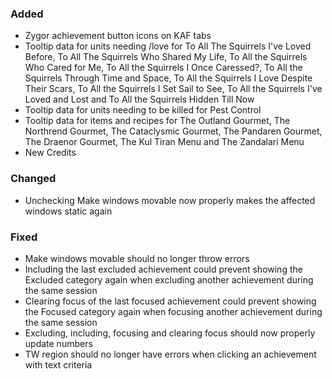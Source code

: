 <p><h3>Added</h3></p>
<ul>
<li>Zygor achievement button icons on KAF tabs</li>
<li>Tooltip data for units needing /love for To All The Squirrels I've Loved Before, To All The Squirrels Who Shared My Life, To All the Squirrels Who Cared for Me, To All the Squirrels I Once Caressed?, To All the Squirrels Through Time and Space, To All the Squirrels I Love Despite Their Scars, To All the Squirrels I Set Sail to See, To All the Squirrels I've Loved and Lost and To All the Squirrels Hidden Till Now</li>
<li>Tooltip data for units needing to be killed for Pest Control</li>
<li>Tooltip data for items and recipes for The Outland Gourmet, The Northrend Gourmet, The Cataclysmic Gourmet, The Pandaren Gourmet, The Draenor Gourmet, The Kul Tiran Menu and The Zandalari Menu</li>
<li>New Credits</li>
</ul>
<p><h3>Changed</h3></p>
<ul>
<li>Unchecking Make windows movable now properly makes the affected windows static again</li>
</ul>
<p><h3>Fixed</h3></p>
<ul>
<li>Make windows movable should no longer throw errors</li>
<li>Including the last excluded achievement could prevent showing the Excluded category again when excluding another achievement during the same session</li>
<li>Clearing focus of the last focused achievement could prevent showing the Focused category again when focusing another achievement during the same session</li>
<li>Excluding, including, focusing and clearing focus should now properly update numbers</li>
<li>TW region should no longer have errors when clicking an achievement with text criteria</li>
</ul>
